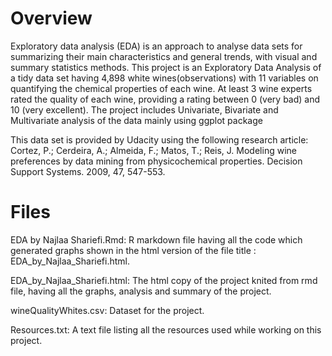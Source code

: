 # Overview
Exploratory data analysis (EDA) is an approach to analyse data sets for summarizing their main characteristics and general trends, with visual and summary statistics methods. This project is an Exploratory Data Analysis of a tidy data set having 4,898 white wines(observations) with 11 variables on quantifying the chemical properties of each wine. At least 3 wine experts rated the quality of each wine, providing a rating between 0 (very bad) and 10 (very excellent). The project includes Univariate, Bivariate and Multivariate analysis of the data mainly using ggplot package

This data set is provided by Udacity using the following research article: Cortez, P.; Cerdeira, A.; Almeida, F.; Matos, T.; Reis, J. Modeling wine preferences by data mining from physicochemical properties. Decision Support Systems. 2009, 47, 547-553.

# Files
EDA by Najlaa Shariefi.Rmd: R markdown file having all the code which generated graphs shown in the html version of the file title :  EDA_by_Najlaa_Shariefi.html.

EDA_by_Najlaa_Shariefi.html: The html copy of the project knited from rmd file, having all the graphs, analysis and summary of the project.

wineQualityWhites.csv: Dataset for the project.

Resources.txt: A text file listing all the resources used while working on this project.
